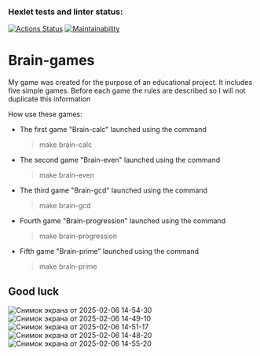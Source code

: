 ### Hexlet tests and linter status:
[![Actions Status](https://github.com/qcwaaap/frontend-project-44/actions/workflows/hexlet-check.yml/badge.svg)](https://github.com/qcwaaap/frontend-project-44/actions)
[![Maintainability](https://api.codeclimate.com/v1/badges/9cafbd02e6c86791563a/maintainability)](https://codeclimate.com/github/qcwaaap/frontend-project-44/maintainability)
# Brain-games

My game was created for the purpose of an educational project. It includes five simple games. Before each game the rules are described so I will not duplicate this information

How use these games:

- The first game "Brain-calc" launched using the command
	>make brain-calc

- The second game "Brain-even" launched using the command
	> make brain-even

- The third game "Brain-gcd" launched using the command
	>make brain-gcd

- Fourth game "Brain-progression" launched using the command
	>make brain-progression

- Fifth game "Brain-prime" launched using the command
	>make brain-prime


## Good luck
![Снимок экрана от 2025-02-06 14-54-30](https://github.com/user-attachments/assets/d6d25e1d-bd95-4867-8b98-336e3a388f85)
![Снимок экрана от 2025-02-06 14-49-10](https://github.com/user-attachments/assets/0740707a-3c78-4dab-b175-268ef4530508)
![Снимок экрана от 2025-02-06 14-51-17](https://github.com/user-attachments/assets/c4c80dc9-0384-49fd-83f8-f1cfcab5f633)
![Снимок экрана от 2025-02-06 14-48-20](https://github.com/user-attachments/assets/b4594efc-ea73-484e-b0b9-26954778355f)
![Снимок экрана от 2025-02-06 14-55-20](https://github.com/user-attachments/assets/a1c502ae-c965-4d51-8ad0-fbf5cffa9342)
